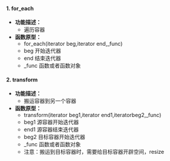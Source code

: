 <!--
 * @Author: 15868707168@163.com 15868707168@163.com
 * @Date: 2023-03-31 14:11:08
 * @LastEditors: 15868707168@163.com 15868707168@163.com
 * @LastEditTime: 2023-03-31 14:29:53
 * @FilePath: \CPlusPlusLessons\STL\算法\1.常用遍历算法.md
 * @Description: 这是默认设置,请设置`customMade`, 打开koroFileHeader查看配置 进行设置: https://github.com/OBKoro1/koro1FileHeader/wiki/%E9%85%8D%E7%BD%AE
-->
#### 1. for_each 
+ **功能描述：**
    + 遍历容器
+ **函数原型：**
    + for_each(iterator beg,iterator end,_func)
    + beg 开始迭代器
    + end 结束迭代器
    + _func 函数或者函数对象
  
#### 2. transform
+ **功能描述：**
    + 搬运容器到另一个容器
+ **函数原型：**
    + transform(iterator beg1,iterator end1,iteratorbeg2,_func)
    + beg1 源容器开始迭代器
    + end1 源容器结束迭代器
    + beg2 目标容器开始迭代器
    + _func 函数或者函数对象
    + 注意：搬运到目标容器时，需要给目标容器开辟空间，resize